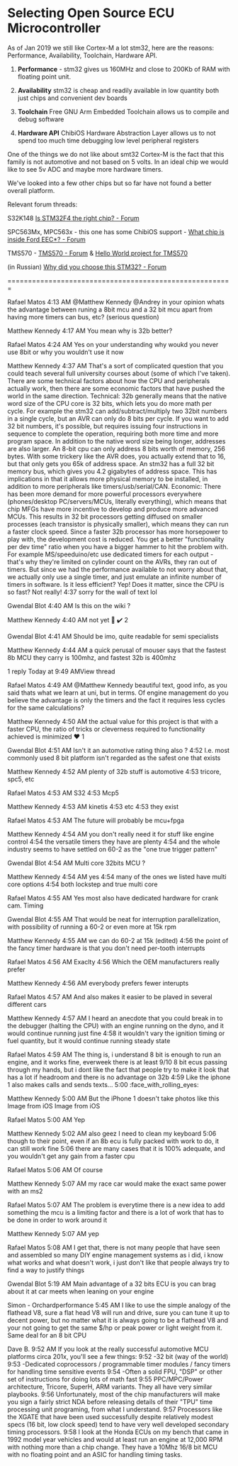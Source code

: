 # Selecting Open Source ECU Microcontroller

As of Jan 2019 we still like Cortex-M a lot stm32, here are the reasons: Performance, Availability,
Toolchain, Hardware API.

1. **Performance** - stm32 gives us 160MHz and close to 200Kb of RAM with floating point unit.

2. **Availability** stm32 is cheap and readily available in low quantity both just chips and convenient dev boards

3. **Toolchain** Free GNU Arm Embedded Toolchain allows us to compile and debug software

4. **Hardware API** ChibiOS Hardware Abstraction Layer allows us to not spend too much time debugging low level peripheral registers

One of the things we do not like about smt32 Cortex-M is the fact that this family is not automotive and not based on 5 volts.
In an ideal chip we would like to see 5v ADC and maybe more hardware timers.

We've looked into a few other chips but so far have not found a better overall platform.

Relevant forum threads:

S32K148 [Is STM32F4 the right chip? - Forum](https://rusefi.com/forum/viewtopic.php?f=13&t=816)

SPC563Mx, MPC563x - this one has some ChibiOS support - [What chip is inside Ford EEC*? - Forum](https://rusefi.com/forum/viewtopic.php?f=13&t=429)

TMS570 - [TMS570 - Forum](https://rusefi.com/forum/viewtopic.php?f=13&t=407) & [Hello World project for TMS570](https://github.com/rusefi/rusefi/issues/89)

(in Russian) [Why did you choose this STM32? - Forum](https://rusefi.com/forum/viewtopic.php?f=8&t=269)

=======================================================

Rafael Matos  4:13 AM
@Matthew Kennedy  @Andrey  in your opinion whats the advantage between runing a 8bit mcu and a 32 bit mcu apart from having more timers can bus, etc? (serious question)

Matthew Kennedy  4:17 AM
You mean why is 32b better?

Rafael Matos  4:24 AM
Yes on your understanding why woukd you never use 8bit or why you wouldn't use it now

Matthew Kennedy  4:37 AM
That's a sort of complicated question that you could teach several full university courses about (some of which I've taken).  There are some technical factors about how the CPU and peripherals actually work, then there are some economic factors that have pushed the world in the same direction.
Technical:
32b generally means that the native word size of the CPU core is 32 bits, which lets you do more math per cycle.  For example the stm32 can add/subtract/multiply two 32bit numbers in a single cycle, but an AVR can only do 8 bits per cycle.  If you want to add 32 bit numbers, it's possible, but requires issuing four instructions in sequence to complete the operation, requiring both more time and more program space.
In addition to the native word size being longer, addresses are also larger.  An 8-bit cpu can only address 8 bits worth of memory, 256 bytes.  With some trickery like the AVR does, you actually extend that to 16, but that only gets you 65k of address space.  An stm32 has a full 32 bit memory bus, which gives you 4.2 gigabytes of address space.  This has implications in that it allows more physical memory to be installed, in addition to more peripherals like timers/usb/serial/CAN.
Economic:
There has been more demand for more powerful processors everywhere (phones/desktop PC/servers/MCUs, literally everything), which means that chip MFGs have more incentive to develop and produce more advanced MCUs.  This results in 32 bit processors getting diffused on smaller processes (each transistor is physically smaller), which means they can run a faster clock speed.
Since a faster 32b processor has more horsepower to play with, the development cost is reduced.  You get a better "functionality per dev time" ratio when you have a bigger hammer to hit the problem with.  For example MS/speeduino/etc use dedicated timers for each output - that's why they're limited on cylinder count on the AVRs, they ran out of timers.  But since we had the performance available to not worry about that, we actually only use a single timer, and just emulate an infinite number of timers in software.  Is it less efficient? Yep!  Does it matter, since the CPU is so fast? Not really!
4:37
sorry for the wall of text lol

Gwendal Blot  4:40 AM
Is this on the wiki ?

Matthew Kennedy  4:40 AM
not yet :slightly_smiling_face:
:heavy_check_mark:
2

Gwendal Blot  4:41 AM
Should be imo, quite readable for semi specialists

Matthew Kennedy  4:44 AM
a quick perusal of mouser says that the fastest 8b MCU they carry is 100mhz, and fastest 32b is 400mhz

1 reply
Today at 9:49 AMView thread

Rafael Matos  4:49 AM
@Matthew Kennedy beautiful text, good info, as you said thats what we learn at uni, but in terms. Of engine management do you believe the advantage is only the timers and the fact it requires less cycles for the same calculations?

Matthew Kennedy  4:50 AM
the actual value for this project is that with a faster CPU, the ratio of tricks or cleverness required to functionality achieved is minimized
:heart:
1

Gwendal Blot  4:51 AM
Isn't it an automotive rating thing also ?
4:52
I.e. most commonly used 8 bit platform isn't regarded as the safest one that exists

Matthew Kennedy  4:52 AM
plenty of 32b stuff is automotive
4:53
tricore, spc5, etc

Rafael Matos  4:53 AM
S32
4:53
Mcp5

Matthew Kennedy  4:53 AM
kinetis
4:53
etc
4:53
they exist

Rafael Matos  4:53 AM
The future will probably be mcu+fpga

Matthew Kennedy  4:54 AM
you don't really need it for stuff like engine control
4:54
the versatile timers they have are plenty
4:54
and the whole industry seems to have settled on 60-2 as the "one true trigger pattern"

Gwendal Blot  4:54 AM
Multi core 32bits MCU ?

Matthew Kennedy  4:54 AM
yes
4:54
many of the ones we listed have multi core options
4:54
both lockstep and true multi core

Rafael Matos  4:55 AM
Yes most also have dedicated hardware for crank cam. Timing

Gwendal Blot  4:55 AM
That would be neat for interruption parallelization, with possibility of running a 60-2 or even more at 15k rpm

Matthew Kennedy  4:55 AM
we can do 60-2 at 15k (edited)
4:56
the point of the fancy timer hardware is that you don't need per-tooth interrupts

Rafael Matos  4:56 AM
Exaclty
4:56
Which the OEM manufacturers really prefer

Matthew Kennedy  4:56 AM
everybody prefers fewer interupts

Rafael Matos  4:57 AM
And also makes it easier to be plaved in several different cars

Matthew Kennedy  4:57 AM
I heard an anecdote that you could break in to the debugger (halting the CPU) with an engine running on the dyno, and it would continue running just fine
4:58
it wouldn't vary the ignition timing or fuel quantity, but it would continue running steady state

Rafael Matos  4:59 AM
The thing is, i understand 8 bit is enough to run an engine, and it works fine, everweek there is at least 9/10 8 bit ecus passing through my hands, but i dont like the fact that people try to make it look that has a lot if headroom and there is no advantage on 32b
4:59
Like the iphone 1 also makes calls and sends texts...
5:00
:face_with_rolling_eyes:

Matthew Kennedy  5:00 AM
But the iPhone 1 doesn't take photos like this
Image from iOS
Image from iOS

Rafael Matos  5:00 AM
Yep

Matthew Kennedy  5:02 AM
also geez I need to clean my keyboard
5:06
though to their point, even if an 8b ecu is fully packed with work to do, it can still work fine
5:06
there are many cases that it is 100% adequate, and you wouldn't get any gain from a faster cpu

Rafael Matos  5:06 AM
Of course

Matthew Kennedy  5:07 AM
my race car would make the exact same power with an ms2

Rafael Matos  5:07 AM
The problem is everytime there is a new idea to add something the mcu is a limiting factor and there is a lot of work that has to be done in order to work around it

Matthew Kennedy  5:07 AM
yep

Rafael Matos  5:08 AM
I get that, there is not many people that have seen and assembled so many DIY engine management systems as i did, i know what works and what doesn't work, i just don't like that people always try to find a way to justify things

Gwendal Blot  5:19 AM
Main advantage of a 32 bits ECU is you can brag about it at car meets when leaning on your engine

Simon - Orchardperformance  5:45 AM
I like to use the simple analogy of the flathead V8, sure a flat head V8 will run and drive, sure you can tune it up to decent power, but no matter what it is always going to be a flathead V8 and your not going to get the same $/hp or peak power or light weight from it.
Same deal for an 8 bit CPU

Dave B.  9:52 AM
If you look at the really successful automotive MCU platforms circa 201x, you'll see a few things:
9:52
-32 bit (way of the world)
9:53
-Dedicated coprocessors / programmable timer modules / fancy timers for handling time sensitive events
9:54
-Often a solid FPU, "DSP" or other set of instructions for doing lots of math fast
9:55
PPC/MPC/Power architecture, Tricore, SuperH, ARM variants.  They all have very similar playbooks.
9:56
Unfortunately, most of the chip manufacturers will make you sign a fairly strict NDA before releasing details of their "TPU" time processing unit programing, from what I understand.
9:57
Processors like the XGATE that have been used successfully despite relatively modest specs (16 bit, low clock speed) tend to have very well developed secondary timing processors.
9:58
I look at the Honda ECUs on my bench that came in 1992 model year vehicles and would at least run an engine at 12,000 RPM with nothing more than a chip change.  They have a 10Mhz 16/8 bit MCU with no floating point and an ASIC for handling timing tasks.
